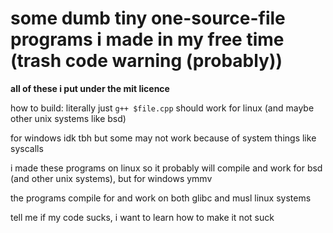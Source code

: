# some dumb tiny one-source-file programs i made in my free time (trash code warning (probably))
**all of these i put under the mit licence**

how to build: literally just `g++ $file.cpp` should work for linux (and maybe other unix systems like bsd)

for windows idk tbh but some may not work because of system things like syscalls

i made these programs on linux so it probably will compile and work for bsd (and other unix systems), but for windows ymmv

the programs compile for and work on both glibc and musl linux systems
​

tell me if my code sucks, i want to learn how to make it not suck
